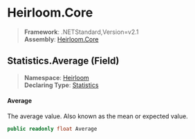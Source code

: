 # Heirloom.Core

> **Framework**: .NETStandard,Version=v2.1  
> **Assembly**: [Heirloom.Core][0]

## Statistics.Average (Field)

> **Namespace**: [Heirloom][0]  
> **Declaring Type**: [Statistics][1]

#### Average

The average value. Also known as the mean or expected value.

```cs
public readonly float Average
```

[0]: ../../../Heirloom.Core.md
[1]: ../Statistics.md
